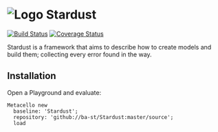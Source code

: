 ![Logo](https://vectr.com/patchinko/ckBJ819CC.svg?width=128&height=128&select=ckBJ819CCpage0) Stardust
======
[![Build Status](https://travis-ci.org/ba-st/Stardust.svg?branch=master)](https://travis-ci.org/ba-st/Stardust)
[![Coverage Status](https://coveralls.io/repos/github/ba-st/Stardust/badge.svg?branch=master)](https://coveralls.io/github/ba-st/Stardust?branch=master)

Stardust is a framework that aims to describe how to create models and build them; collecting every error found in the way.

## Installation

Open a Playground and evaluate:

``` smalltalk
Metacello new
  baseline: 'Stardust';
  repository: 'github://ba-st/Stardust:master/source';
  load
```
